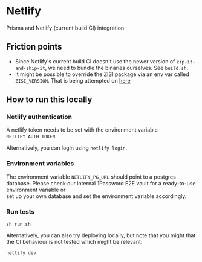 # Netlify

Prisma and Netlify (current build CI) integration.

## Friction points

- Since Netlify's current build CI doesn't use the newer version of `zip-it-and-ship-it`, we need to bundle the binaries ourselves. See `build.sh`.
- It might be possible to override the ZISI package via an env var called `ZISI_VERSION`. That is being attempted on [here](../netlify-zisi)

## How to run this locally

### Netlify authentication

A netlify token needs to be set with the environment variable `NETLIFY_AUTH_TOKEN`.

Alternatively, you can login using `netlify login`.

### Environment variables

The environment variable `NETLIFY_PG_URL` should point to a postgres database.
Please check our internal 1Password E2E vault for a ready-to-use environment variable or  
set up your own database and set the environment variable accordingly.

### Run tests

```shell script
sh run.sh
```

Alternatively, you can also try deploying locally, but note that you might that the CI behaviour is not tested which might be relevant:

```shell script
netlify dev
```
